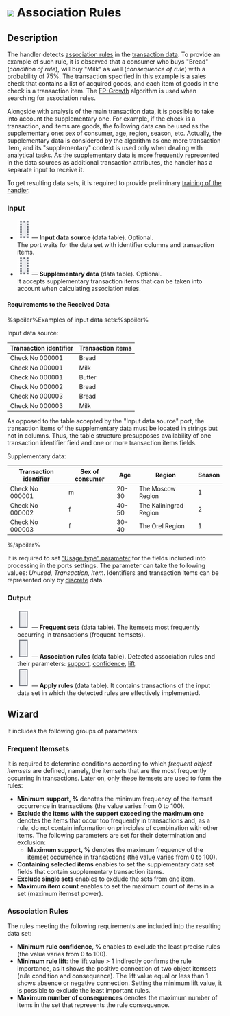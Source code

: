 # ![ ](../../images/icons/components/assnrules_default.svg) Association Rules

## Description

The handler detects [association rules](https://wiki.loginom.ru/articles/association-rules.html) in the [transaction data](https://wiki.loginom.ru/articles/transaction.html). To provide an example of such rule, it is observed that a consumer who buys "Bread" (*condition of rule*), will buy "Milk" as well (*consequence of rule*) with a probability of 75%. The transaction specified in this example is a sales check that contains a list of acquired goods, and each item of goods in the check is a transaction item. The [FP-Growth](https://basegroup.ru/community/articles/fpg) algorithm is used when searching for association rules.

Alongside with analysis of the main transaction data, it is possible to take into account the supplementary one. For example, if the check is a transaction, and items are goods, the following data can be used as the supplementary one: sex of consumer, age, region, season, etc. Actually, the supplementary data is considered by the algorithm as one more transaction item, and its "supplementary" context is used only when dealing with analytical tasks. As the supplementary data is more frequently represented in the data sources as additional transaction attributes, the handler has a separate input to receive it.

To get resulting data sets, it is required to provide preliminary [training of the handler](../../scenario/training-processors.md).

### Input

* ![ ](../../images/icons/app/node/ports/inputs-optional/table_inactive.svg) — **Input data source** (data table). Optional.<br>
   The port waits for the data set with identifier columns and transaction items.
* ![ ](../../images/icons/app/node/ports/inputs-optional/table_inactive.svg) — **Supplementary data** (data table). Optional.<br>
   It accepts supplementary transaction items that can be taken into account when calculating association rules.

#### Requirements to the Received Data

%spoiler%Examples of input data sets:%spoiler%

Input data source:

| Transaction identifier | Transaction items |
| -------- | -------- |
| Check No 000001 | Bread |
| Check No 000001 | Milk |
| Check No 000001 | Butter |
| Check No 000002 | Bread |
| Check No 000003 | Bread |
| Check No 000003 | Milk |

As opposed to the table accepted by the "Input data source" port, the transaction items of the supplementary data must be located in strings but not in columns. Thus, the table structure presupposes availability of one transaction identifier field and one or more transaction items fields.

 Supplementary data:

| Transaction identifier | Sex of consumer | Age | Region | Season |
| -------- | -------- | -------- | -------- | -------- |
| Check No 000001 | m | 20-30 | The Moscow Region | 1 |
| Check No 000002 | f | 40-50 | The Kaliningrad Region | 2 |
| Check No 000003 | f | 30-40 | The Orel Region | 1 |

%/spoiler%

It is required to set ["Usage type" parameter](../../data/datasetfieldoptions.md) for the fields included into processing in the ports settings. The parameter can take the following values: *Unused, Transaction, Item*. Identifiers and transaction items can be represented only by [discrete](../../data/datatype.md) data.

### Output

* ![ ](../../images/icons/app/node/ports/outputs/table_inactive.svg) — **Frequent sets** (data table). The itemsets most frequently occurring in transactions (frequent itemsets).
* ![ ](../../images/icons/app/node/ports/outputs/table_inactive.svg) — **Association rules** (data table). Detected association rules and their parameters: [support](https://wiki.loginom.ru/articles/association-rule-support.html), [confidence](https://wiki.loginom.ru/articles/rule-confidence.html), [lift](https://wiki.loginom.ru/articles/lift-of-association-rule.html).
* ![ ](../../images/icons/app/node/ports/outputs/table_inactive.svg) — **Apply rules** (data table). It contains transactions of the input data set in which the detected rules are effectively implemented.

## Wizard

It includes the following groups of parameters:

### Frequent Itemsets

It is required to determine conditions according to which *frequent object itemsets* are defined, namely, the itemsets that are the most frequently occurring in transactions. Later on, only these itemsets are used to form the rules:

* **Minimum support, %** denotes the minimum frequency of the itemset occurrence in transactions (the value varies from 0 to 100).
* **Exclude the items with the support exceeding the maximum one** denotes the items that occur too frequently in transactions and, as a rule, do not contain information on principles of combination with other items. The following parameters are set for their determination and exclusion:
   * **Maximum support, %** denotes the maximum frequency of the itemset occurrence in transactions (the value varies from 0 to 100).
* **Containing selected items** enables to set the supplementary data set fields that contain supplementary transaction items.
* **Exclude single sets** enables to exclude the sets from one item.
* **Maximum item count** enables to set the maximum count of items in a set (maximum itemset power).

### Association Rules

The rules meeting the following requirements are included into the resulting data set:

* **Minimum rule confidence, %** enables to exclude the least precise rules (the value varies from 0 to 100).
* **Minimum rule lift**: the lift value > 1 indirectly confirms the rule importance, as it shows the positive connection of two object itemsets (rule condition and consequence). The lift value equal or less than 1 shows absence or negative connection. Setting the minimum lift value, it is possible to exclude the least important rules.
* **Maximum number of consequences** denotes the maximum number of items in the set that represents the rule consequence.
